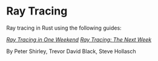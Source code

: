 # Ray Tracing

Ray tracing in Rust using the following guides:

[_Ray Tracing in One Weekend_](https://raytracing.github.io/books/RayTracingInOneWeekend.html)
[_Ray Tracing: The Next Week_](https://raytracing.github.io/books/RayTracingTheNextWeek.html)

By Peter Shirley, Trevor David Black, Steve Hollasch
